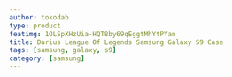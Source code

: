 ```yaml
---
author: tokodab
type: product
featimg: 1OLSpXHzUia-HQT8by69qEggtMhYtPYan
title: Darius League Of Legends Samsung Galaxy S9 Case
tags: [samsung, galaxy, s9]
category: [samsung]
---
```


